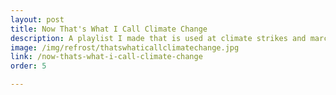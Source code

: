 ```yaml
---
layout: post
title: Now That's What I Call Climate Change
description: A playlist I made that is used at climate strikes and marches
image: /img/refrost/thatswhaticallclimatechange.jpg
link: /now-thats-what-i-call-climate-change
order: 5

---
```

